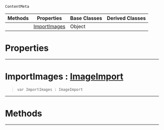  `ContentMeta`

|Methods|Properties|Base Classes|Derived Classes|
|---|---|---|---|
| |[ ImportImages](https://github.com/ZilchEngine/ZilchDocs/blob/master/code_reference/class_reference/imageoptions.md#importimages-zilch-engine)|Object| |


 #  Properties


---  
 #  ImportImages : [ImageImport](https://github.com/ZilchEngine/ZilchDocs/blob/master/code_reference/enum_reference.md#imageimport)

> 
> ``` lang=cpp, name=Nada
> var ImportImages : ImageImport


---  
 #  Methods


---  
 

 